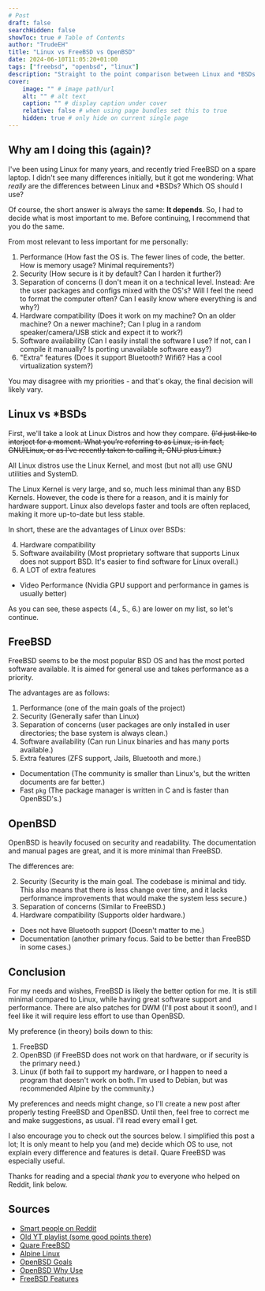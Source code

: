 ```yaml
---
# Post
draft: false
searchHidden: false
showToc: true # Table of Contents
author: "TrudeEH"
title: "Linux vs FreeBSD vs OpenBSD"
date: 2024-06-10T11:05:20+01:00
tags: ["freebsd", "openbsd", "linux"]
description: "Straight to the point comparison between Linux and *BSDs."
cover:
    image: "" # image path/url
    alt: "" # alt text
    caption: "" # display caption under cover
    relative: false # when using page bundles set this to true
    hidden: true # only hide on current single page
---
```


## Why am I doing this (again)?

I've been using Linux for many years, and recently tried FreeBSD on a spare laptop. I didn't see many differences initially, but it got me wondering: What *really* are the differences between Linux and \*BSDs? Which OS should I use?

Of course, the short answer is always the same: **It depends**. So, I had to decide what is most important to me. Before continuing, I recommend that you do the same.

From most relevant to less important for me personally:

1. Performance (How fast the OS is. The fewer lines of code, the better. How is memory usage? Minimal requirements?)
2. Security (How secure is it by default? Can I harden it further?)
3. Separation of concerns (I don't mean it on a technical level. Instead: Are the user packages and configs mixed with the OS's? Will I feel the need to format the computer often? Can I easily know where everything is and why?)
4. Hardware compatibility (Does it work on my machine? On an older machine? On a newer machine?; Can I plug in a random speaker/camera/USB stick and expect it to work?)
5. Software availability (Can I easily install the software I use? If not, can I compile it manually? Is porting unavailable software easy?)
6. "Extra" features (Does it support Bluetooth? Wifi6? Has a cool virtualization system?)

You may disagree with my priorities - and that's okay, the final decision will likely vary.

## Linux vs \*BSDs

First, we'll take a look at Linux Distros and how they compare. ~~(I'd just like to interject for a moment. What you’re referring to as Linux, is in fact, GNU/Linux, or as I’ve recently taken to calling it, GNU plus Linux.)~~ 

All Linux distros use the Linux Kernel, and most (but not all) use GNU utilities and SystemD.

The Linux Kernel is very large, and so, much less minimal than any BSD Kernels. However, the code is there for a reason, and it is mainly for hardware support. Linux also develops faster and tools are often replaced, making it more up-to-date but less stable.

In short, these are the advantages of Linux over BSDs:

4. Hardware compatibility
5. Software availability (Most proprietary software that supports Linux does not support BSD. It's easier to find software for Linux overall.)
6. A LOT of extra features
- Video Performance (Nvidia GPU support and performance in games is usually better)

As you can see, these aspects (4., 5., 6.) are lower on my list, so let's continue.

## FreeBSD

FreeBSD seems to be the most popular BSD OS and has the most ported software available. It is aimed for general use and takes performance as a priority.

The advantages are as follows:

1. Performance (one of the main goals of the project)
2. Security (Generally safer than Linux)
3. Separation of concerns (user packages are only installed in user directories; the base system is always clean.)
5. Software availability (Can run Linux binaries and has many ports available.)
6. Extra features (ZFS support, Jails, Bluetooth and more.)
- Documentation (The community is smaller than Linux's, but the written documents are far better.)
- Fast `pkg` (The package manager is written in C and is faster than OpenBSD's.)

## OpenBSD

OpenBSD is heavily focused on security and readability. The documentation and manual pages are great, and it is more minimal than FreeBSD.

The differences are:

2. Security (Security is the main goal. The codebase is minimal and tidy. This also means that there is less change over time, and it lacks performance improvements that would make the system less secure.)
3. Separation of concerns (Similar to FreeBSD.)
4. Hardware compatibility (Supports older hardware.)
- Does not have Bluetooth support (Doesn't matter to me.)
- Documentation (another primary focus. Said to be better than FreeBSD in some cases.)

## Conclusion

For my needs and wishes, FreeBSD is likely the better option for me. It is still minimal compared to Linux, while having great software support and performance. There are also patches for DWM (I'll post about it soon!), and I feel like it will require less effort to use than OpenBSD.

My preference (in theory) boils down to this:
1. FreeBSD
2. OpenBSD (if FreeBSD does not work on that hardware, or if security is the primary need.)
3. Linux (if both fail to support my hardware, or I happen to need a program that doesn't work on both. I'm used to Debian, but was recommended Alpine by the community.)

My preferences and needs might change, so I'll create a new post after properly testing FreeBSD and OpenBSD. Until then, feel free to correct me and make suggestions, as usual. I'll read every email I get.

I also encourage you to check out the sources below. I simplified this post a lot; It is only meant to help you (and me) decide which OS to use, not explain every difference and features is detail. Quare FreeBSD was especially useful.

Thanks for reading and a special *thank you* to everyone who helped on Reddit, link below.

## Sources

- [Smart people on Reddit](https://www.reddit.com/r/BSD/comments/1dbxxyb/linux_to_bsd_whats_really_the_difference/)
- [Old YT playlist (some good points there)](https://www.youtube.com/playlist?list=PLdArachVKgnZ4-RPot9EbKBdyR4qtzIOo)
- [Quare FreeBSD](https://vermaden.wordpress.com/2020/09/07/quare-freebsd/)
- [Alpine Linux](https://alpinelinux.org/about/)
- [OpenBSD Goals](https://www.openbsd.org/goals.html)
- [OpenBSD Why Use](https://www.openbsd.org/faq/faq1.html#WhyUse)
- [FreeBSD Features](https://www.freebsd.org/features/)


